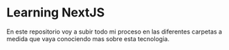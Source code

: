 # Learning NextJS

En este repositorio voy a subir todo mi proceso en las diferentes carpetas a medida que vaya conociendo mas sobre esta tecnologia.
